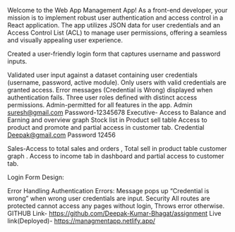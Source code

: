 Welcome to the Web App Management App! As a front-end developer, your mission is to implement robust user authentication and access control in a React application. The app utilizes JSON data for user credentials and an Access Control List (ACL) to manage user permissions, offering a seamless and visually appealing user experience.

Created a user-friendly login form that captures username and password inputs.

Validated user input against a dataset containing user credentials (username, password, active module).
Only users with valid credentials are granted access.
Error messages (Credential is Wrong) displayed when authentication fails.
Three user roles defined with distinct access permissions.
Admin-permitted for all features in the app. 
Admin  suresh@gmail.com
Password-12345678
Executive- Access to Balance and Earning and overview graph Stock list in Product sell table
Access to product and promote and partial access in customer tab.
Credential Deepak@gmail.com
Password 12456

Sales-Access to total sales and orders , Total sell in product table customer graph .
Access to income tab in dashboard and partial access to customer tab.
 
Login Form Design:
 
Error Handling
Authentication Errors:
Message pops up “Credential is wrong” when wrong user credentials are input.
Security
All routes are protected cannot access any pages without login, Throws error otherwise.
GITHUB Link- https://github.com/Deepak-Kumar-Bhagat/assignment
Live link(Deployed)- https://managmentapp.netlify.app/
